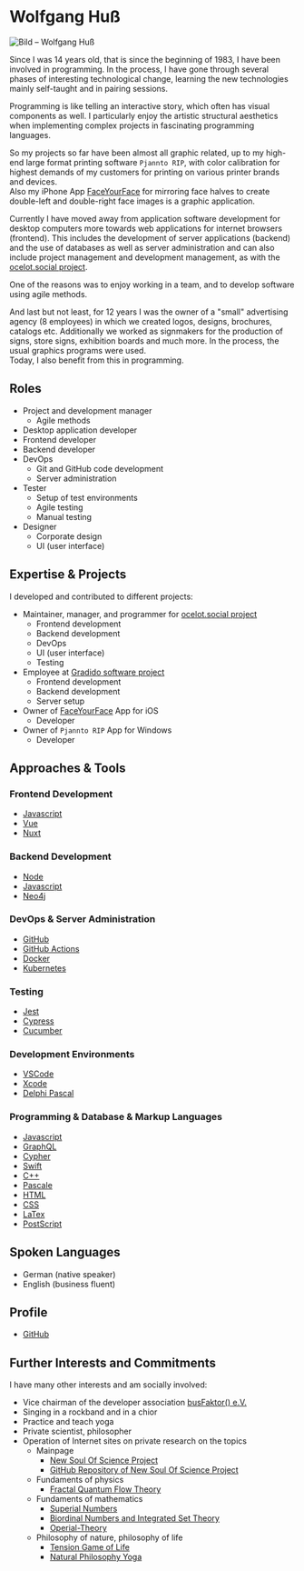 <!-- textlint-disable write-good -->
# Wolfgang Huß

![Bild – Wolfgang Huß](/image/wolfgang-huss.png)

<!-- Seit meinem 14. Lebensjahr, also seit Anfang 1983, beschäftige ich mich nun schon mit Programmierung.
Dabei bin ich durch mehrere Phasen interessanter technologischer Veränderungen gegangen und habe die neuen Technologien hauptsächlich autodidaktisch und in Pairing-Sitzungen erlernt. -->
Since I was 14 years old, that is since the beginning of 1983, I have been involved in programming.
In the process, I have gone through several phases of interesting technological change, learning the new technologies mainly self-taught and in pairing sessions.

<!-- Programmieren ist wie das Erzählen einer interaktiven Geschichte, die oft auch eine gestalterisch visuelle Komponente hat.
Mir gefällt besonders die künstlerisch strukturelle Ästetik, wenn ich komplexe Projekte in faszinierenden Programmiersprachen umsetze. -->
Programming is like telling an interactive story, which often has visual components as well.
I particularly enjoy the artistic structural aesthetics when implementing complex projects in fascinating programming languages.

<!-- So haben meine bisherigen Projekte in fast allen Fällen mit Grafik zu tun gehabt, bis hin zu meiner high-end großformat Drucksoftware `Pjannto RIP`, mit Farbkalibration für höchste Ansprüche meiner Kunden zum Druck auf diversen Drucker Marken und Geräten.  
Auch meine iPhone App [FaceYourFace](https://apps.apple.com/de/app/faceyourface/id1137963659) zur Spiegelung von Gesichtshälften zur Erstellung von doppellinken und doppelrechten Gesichtsbilder ist eine grafische Anwendung. -->
So my projects so far have been almost all graphic related, up to my high-end large format printing software `Pjannto RIP`, with color calibration for highest demands of my customers for printing on various printer brands and devices.  
Also my iPhone App [FaceYourFace](https://apps.apple.com/de/app/faceyourface/id1137963659) for mirroring face halves to create double-left and double-right face images is a graphic application.

<!-- Schließlich habe ich mich derzeit von der Entwicklung von Anwendungssoftware auf Desktop-Computern mehr in Richtung von Web-Anwendungen für Internet-Browser orientiert (Frontend).
Dies schließt die Entwicklung von Server-Programmen (Backend) und den Einsatz von Datenbanken sowie auch die Server-Administration mit ein und kann ebenso das Projektmanagement und die Entwicklungsleitung umfassen, wie beim [ocelot.social Projekt](https://github.com/Ocelot-Social-Community). -->
Currently I have moved away from application software development for desktop computers more towards web applications for internet browsers (frontend).
This includes the development of server applications (backend) and the use of databases as well as server administration and can also include project management and development management, as with the [ocelot.social project](https://github.com/Ocelot-Social-Community).

<!-- Einer der Gründe dafür war, gerne im Team zu arbeiten, und mit agilen Methoden Software zu entwickeln. -->
One of the reasons was to enjoy working in a team, and to develop software using agile methods.

<!-- Und nicht zu letzt war ich 12 Jahre Inhaber einer „kleinen“ Werbeagentur (8 Mitarbeiter) in der wir Logos, Prospekte, Kataloge erstellt und als Schauwerbegestalter für die Anfertigung von Schildern, Ladenbeschriftungen, Messetafeln und vielem anderen tätig waren.
Dabei kamen die gängigen Grafikprogramme zum Einsatz.  
Dies kommt mir heute auch bei der programmierung zu gute. -->
And last but not least, for 12 years I was the owner of a "small" advertising agency (8 employees) in which we created logos, designs, brochures, catalogs etc.
Additionally we worked as signmakers for the production of signs, store signs, exhibition boards and much more.
In the process, the usual graphics programs were used.  
Today, I also benefit from this in programming.

## Roles

- Project and development manager
  - Agile methods
- Desktop application developer
- Frontend developer
- Backend developer
- DevOps
  - Git and GitHub code development
  - Server administration
- Tester
  - Setup of test environments
  - Agile testing
  - Manual testing
- Designer
  - Corporate design
  - UI (user interface)

## Expertise & Projects

I developed and contributed to different projects:

- Maintainer, manager, and programmer for [ocelot.social project](https://github.com/Ocelot-Social-Community)
  - Frontend development
  - Backend development
  - DevOps
  - UI (user interface)
  - Testing
- Employee at [Gradido software project](../projects/gradido.md)
  - Frontend development
  - Backend development
  - Server setup
- Owner of [FaceYourFace](https://apps.apple.com/de/app/faceyourface/id1137963659) App for iOS
  - Developer
- Owner of `Pjannto RIP` App for Windows
  - Developer

## Approaches & Tools

### Frontend Development

- [Javascript](https://www.javascript.com/)
- [Vue](https://vuejs.org/)
- [Nuxt](https://nuxtjs.org)

### Backend Development

- [Node](https://nodejs.org/)
- [Javascript](https://www.javascript.com/)
- [Neo4j](https://neo4j.com/)

### DevOps & Server Administration

- [GitHub](https://github.com/)
- [GitHub Actions](https://github.com/features/actions/)
- [Docker](https://www.docker.com)
- [Kubernetes](https://kubernetes.io/)

### Testing

- [Jest](https://jestjs.io)
- [Cypress](https://www.cypress.io/)
- [Cucumber](https://cucumber.io/)

### Development Environments

- [VSCode](https://code.visualstudio.com/)
- [Xcode](https://apps.apple.com/de/app/xcode/id497799835?mt=12)
- [Delphi Pascal](https://www.embarcadero.com/de/products/delphi/)

### Programming & Database & Markup Languages

- [Javascript](https://www.javascript.com/)
- [GraphQL](https://graphql.org)
- [Cypher](https://neo4j.com/developer/cypher/)
- [Swift](https://www.python.org/)
- [C++](https://en.wikipedia.org/wiki/C%2B%2B)
- [Pascale](https://en.wikipedia.org/wiki/C%2B%2B)
- [HTML](https://en.wikipedia.org/wiki/HTML)
- [CSS](https://en.wikipedia.org/wiki/CSS)
- [LaTex](https://www.latex-project.org/)
- [PostScript](https://en.wikipedia.org/wiki/PostScript)

## Spoken Languages

- German (native speaker)
- English (business fluent)

## Profile

- [GitHub](https://github.com/tirokk)

## Further Interests and Commitments

<!-- Ich habe noch viele weitere Interessen und bin gesellschaftlich engagiert: -->
I have many other interests and am socially involved:

- Vice chairman of the developer association<!-- Stellvertretender Vorsitzender des Entwickler-Vereins --> [busFaktor() e.V.](https://www.busfaktor.org/)
- Singing in a rockband and in a chior
- Practice and teach yoga
- Private scientist, philosopher<!-- - Privatwissenschaftler, Philosoph -->
- Operation of Internet sites on private research on the topics<!-- Betrieb von Internetseiten über private Forschung zu den Themen -->
  - Mainpage
    - [New Soul Of Science Project](http://www.nsosp.org/de/New-Soul-Of-Science-Project/)
    - [GitHub Repository of New Soul Of Science Project](https://github.com/New-Soul-Of-Science-Project/New-Soul-Of-Science-Project-Web)
  - Fundaments of physics
    - [Fractal Quantum Flow Theory](http://www.nsosp.org/de/Quanten-Fluss-Theorie/)
  - Fundaments of mathematics
    - [Superial Numbers](http://www.nsosp.org/de/Superial-Zahlen/)
    - [Biordinal Numbers and Integrated Set Theory](http://www.nsosp.org/de/Superial-Zahlen/Biordinalzahlen.php)
    - [Operial-Theory](http://www.nsosp.org/de/Operialtheorie/)
  - Philosophy of nature, philosophy of life<!-- Naturphilosophie, Lebensphilosophie -->
    - [Tension Game of Life](http://www.nsosp.org/de/Spannungsspiel-des-Lebens/)
    - [Natural Philosophy Yoga](http://www.nsosp.org/de/Naturphilosophie-Yoga/)
<!-- textlint-enable write-good -->
